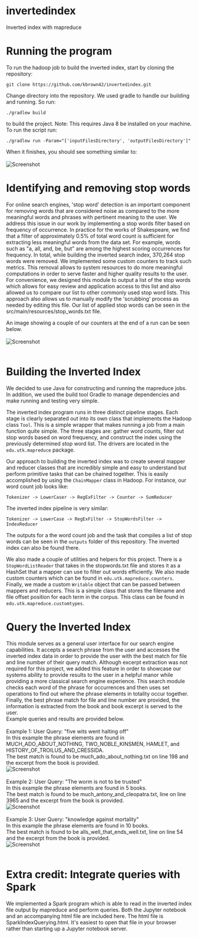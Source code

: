 # invertedindex
Inverted index with mapreduce

#  Running the program

To run the hadoop job to build the inverted index, start by cloning the repository:

    git clone https://github.com/kbrown42/invertedindex.git

Change directory into the repository.  We used gradle to handle our building and running.  So run:

    ./gradlew build

to build the project. Note: This requires Java 8 be installed on your machine. To run the script run: 

    ./gradlew run -Param="['inputFilesDirectory', 'outputFilesDirectory']"
    
When it finishes, you should see something similar to: <br /><br />
![Screenshot]( screen_shots/GradleRun.png )




# Identifying and removing stop words
For online search engines, 'stop word' detection is an important component for removing words that are considered noise as compared to the more meaningful words and phrases with pertinent meaning to the user. We address this issue in our work by implementing a stop words filter based on frequency of occurrence. In practice for the works of Shakespeare, we find that a filter of approximately 0.5% of total word count is sufficient for extracting less meaningful words from the data set. For example, words such as "a, all, and, be, but" are among the highest scoring occurrences for frequency. In total, while building the inverted search index, 370,264 stop words were removed.  We implemented some custom counters to track such metrics. This removal allows to system resources to do more meaningful computations in order to serve faster and higher quality results to the user. For convenience, we designed this module to output a list of the stop words which allows for easy review and application access to this list and also allowed us to compare our list to other commonly used stop word lists. 
This approach also allows us to manually modify the 'scrubbing' process as needed by editing this file. Our list of applied stop words can be seen in the src/main/resources/stop_words.txt file. 

An image showing a couple of our counters at the end of a run can be seen below. <br />
<br />
![Screenshot]( screen_shots/IndexRunWithCounters.png )
<br /><br />


# Building the Inverted Index 
We decided to use Java for constructing and running the mapreduce jobs.  In addition, we used the build tool Gradle to manage dependencies and make running and testing very simple.  


The inverted index program runs in three distinct pipeline stages.  Each stage is clearly separated out into its own class that implements the Hadoop class `Tool`.  This is a simple wrapper that makes running a job from a main function quite simple.  The three stages are: gather word counts, filter out stop words based on word frequency, and construct the index using the previously determined stop word list.  The drivers are located in the `edu.utk.mapreduce` package.    

Our approach to building the inverted index was to create several mapper and reducer classes that are incredibly simple and easy to understand but perform primitive tasks that can be chained together.  This is easily accomplished by using the `ChainMapper` class in Hadoop.  For instance, our word count job looks like:

    Tokenizer -> LowerCaser -> RegExFilter -> Counter -> SumReducer
    
The inverted index pipeline is very similar:

    Tokenizer -> LowerCase -> RegExFilter -> StopWordsFilter -> IndexReducer
    

The outputs for a the word count job and the task that compiles a list of stop words can be seen in the `outputs` folder of this repository.  The inverted index can also be found there.

We also made a couple of utilities and helpers for this project.  There is a `StopWordListReader` that takes in the stopwords.txt file and stores it as a HashSet that a mapper can use to filter out words efficiently.  We also made custom counters which can be found in `edu.utk.mapreduce.counters`. Finally, we made a custom `Writable` object that can be passed between mappers and reducers.  This is a simple class that stores the filename and file offset position for each term in the corpus.  This class can be found in `edu.utk.mapreduce.customtypes`.


# Query the Inverted Index 
This module serves as a general user interface for our search engine capabilities. It accepts a search phrase from the user and accesses the inverted index data in order to provide the user with the best match for file and line number of their query match. 
Although excerpt extraction was not required for this project, we added this feature in order to showcase our systems ability to provide results to the user in a helpful manor while providing a more classical search engine experience. This search module checks each word of the phrase for occurrences and then uses set operations to find out where the phrase elements in totality occur together. Finally, the best phrase match for file and line number are provided, the information is extracted from the book and book excerpt is served to the user. <br />
Example queries and results are provided below. <br />
<br />
Example 1: User Query: "five wits went halting off" <br />
In this example the phrase elements are found in MUCH_ADO_ABOUT_NOTHING, TWO_NOBLE_KINSMEN, HAMLET, and HISTORY_OF_TROILUS_AND_CRESSIDA. <br />
The best match is found to be much_ado_about_nothing.txt on line 198 and the excerpt from the book is provided. <br />
![Screenshot]( screen_shots/SearchExample_1.png )
<br /><br />
Example 2: User Query: "The worm is not to be trusted" <br />
In this example the phrase elements are found in 5 books. <br />
The best match is found to be much_antony_and_cleopatra.txt, line on line 3965 and the excerpt from the book is provided. <br />
![Screenshot]( screen_shots/SearchExample_2.png )
<br /><br />
Example 3: User Query: "knowledge against mortality" <br />
In this example the phrase elements are found in 10 books. <br />
The best match is found to be alls_well_that_ends_well.txt, line on line 54 and the excerpt from the book is provided. <br />
![Screenshot]( screen_shots/SearchExample_3.png )
<br /><br />

# Extra credit:  Integrate queries with Spark
We implemented a Spark program which is able to read in the inverted index file output by mapreduce and perform queries.  Both the Jupyter notebook and an accompanying html file are included here.  The html file is SparkIndexQuerying.html.  It's easiest to open that file in your browser rather than starting up a Jupyter notebook server.  


